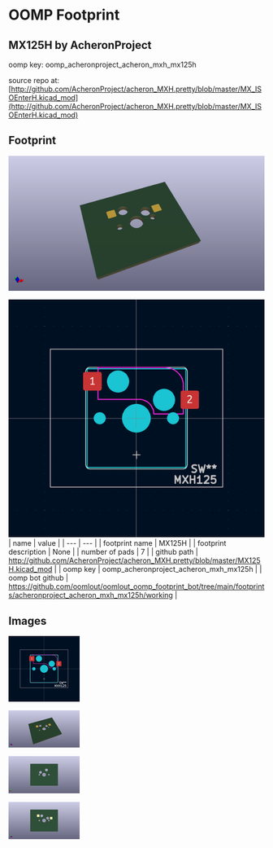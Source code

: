 # OOMP Footprint  
## MX125H  by AcheronProject  
  
oomp key: oomp_acheronproject_acheron_mxh_mx125h  
  
source repo at: [http://github.com/AcheronProject/acheron_MXH.pretty/blob/master/MX_ISOEnterH.kicad_mod](http://github.com/AcheronProject/acheron_MXH.pretty/blob/master/MX_ISOEnterH.kicad_mod)  
## Footprint  
  
[![working_kicad_pcb_3d.png](working_kicad_pcb_3d_600.png)](working_kicad_pcb_3d.png)  
  
[![working.png](working_600.png)](working.png)  
| name | value | 
| --- | --- | 
| footprint name | MX125H | 
| footprint description | None | 
| number of pads | 7 | 
| github path | http://github.com/AcheronProject/acheron_MXH.pretty/blob/master/MX125H.kicad_mod | 
| oomp key | oomp_acheronproject_acheron_mxh_mx125h | 
| oomp bot github | https://github.com/oomlout/oomlout_oomp_footprint_bot/tree/main/footprints/acheronproject_acheron_mxh_mx125h/working | 
## Images  
  
[![working.png](working_140.png)](working.png)  
  
[![working_kicad_pcb_3d.png](working_kicad_pcb_3d_140.png)](working_kicad_pcb_3d.png)  
  
[![working_kicad_pcb_3d_back.png](working_kicad_pcb_3d_back_140.png)](working_kicad_pcb_3d_back.png)  
  
[![working_kicad_pcb_3d_front.png](working_kicad_pcb_3d_front_140.png)](working_kicad_pcb_3d_front.png)  
